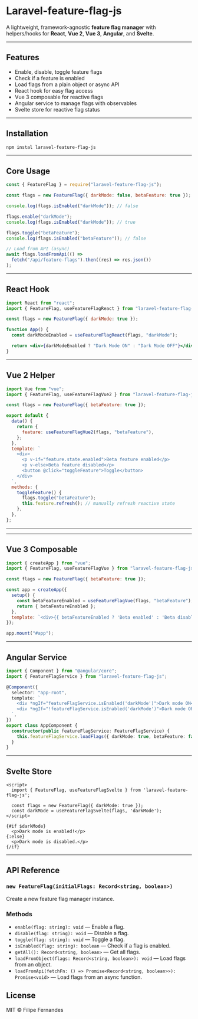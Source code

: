 # Laravel-feature-flag-js

A lightweight, framework-agnostic **feature flag manager** with helpers/hooks for **React**, **Vue 2**, **Vue 3**, **Angular**, and **Svelte**.

---

## Features

- Enable, disable, toggle feature flags
- Check if a feature is enabled
- Load flags from a plain object or async API
- React hook for easy flag access
- Vue 3 composable for reactive flags
- Angular service to manage flags with observables
- Svelte store for reactive flag status

---

## Installation

```bash
npm instal laravel-feature-flag-js
```

---

## Core Usage

```js
const { FeatureFlag } = require("laravel-feature-flag-js");

const flags = new FeatureFlag({ darkMode: false, betaFeature: true });

console.log(flags.isEnabled("darkMode")); // false

flags.enable("darkMode");
console.log(flags.isEnabled("darkMode")); // true

flags.toggle("betaFeature");
console.log(flags.isEnabled("betaFeature")); // false

// Load from API (async)
await flags.loadFromApi(() =>
  fetch("/api/feature-flags").then((res) => res.json())
);
```

---

## React Hook

```jsx
import React from "react";
import { FeatureFlag, useFeatureFlagReact } from "laravel-feature-flag-js";

const flags = new FeatureFlag({ darkMode: true });

function App() {
  const darkModeEnabled = useFeatureFlagReact(flags, "darkMode");

  return <div>{darkModeEnabled ? "Dark Mode ON" : "Dark Mode OFF"}</div>;
}
```

---

## Vue 2 Helper

```js
import Vue from "vue";
import { FeatureFlag, useFeatureFlagVue2 } from "laravel-feature-flag-js";

const flags = new FeatureFlag({ betaFeature: true });

export default {
  data() {
    return {
      feature: useFeatureFlagVue2(flags, "betaFeature"),
    };
  },
  template: `
    <div>
      <p v-if="feature.state.enabled">Beta feature enabled</p>
      <p v-else>Beta feature disabled</p>
      <button @click="toggleFeature">Toggle</button>
    </div>
  `,
  methods: {
    toggleFeature() {
      flags.toggle("betaFeature");
      this.feature.refresh(); // manually refresh reactive state
    },
  },
};
```

---

---

## Vue 3 Composable

```js
import { createApp } from "vue";
import { FeatureFlag, useFeatureFlagVue } from "laravel-feature-flag-js";

const flags = new FeatureFlag({ betaFeature: true });

const app = createApp({
  setup() {
    const betaFeatureEnabled = useFeatureFlagVue(flags, "betaFeature");
    return { betaFeatureEnabled };
  },
  template: `<div>{{ betaFeatureEnabled ? 'Beta enabled' : 'Beta disabled' }}</div>`,
});

app.mount("#app");
```

---

## Angular Service

```ts
import { Component } from "@angular/core";
import { FeatureFlagService } from "laravel-feature-flag-js";

@Component({
  selector: "app-root",
  template: `
    <div *ngIf="featureFlagService.isEnabled('darkMode')">Dark mode ON</div>
    <div *ngIf="!featureFlagService.isEnabled('darkMode')">Dark mode OFF</div>
  `,
})
export class AppComponent {
  constructor(public featureFlagService: FeatureFlagService) {
    this.featureFlagService.loadFlags({ darkMode: true, betaFeature: false });
  }
}
```

---

## Svelte Store

```svelte
<script>
  import { FeatureFlag, useFeatureFlagSvelte } from 'laravel-feature-flag-js';

  const flags = new FeatureFlag({ darkMode: true });
  const darkMode = useFeatureFlagSvelte(flags, 'darkMode');
</script>

{#if $darkMode}
  <p>Dark mode is enabled!</p>
{:else}
  <p>Dark mode is disabled.</p>
{/if}
```

---

## API Reference

### `new FeatureFlag(initialFlags: Record<string, boolean>)`

Create a new feature flag manager instance.

### Methods

- `enable(flag: string): void` — Enable a flag.
- `disable(flag: string): void` — Disable a flag.
- `toggle(flag: string): void` — Toggle a flag.
- `isEnabled(flag: string): boolean` — Check if a flag is enabled.
- `getAll(): Record<string, boolean>` — Get all flags.
- `loadFromObject(flags: Record<string, boolean>): void` — Load flags from an object.
- `loadFromApi(fetchFn: () => Promise<Record<string, boolean>>): Promise<void>` — Load flags from an async function.

## License

MIT © Filipe Fernandes
